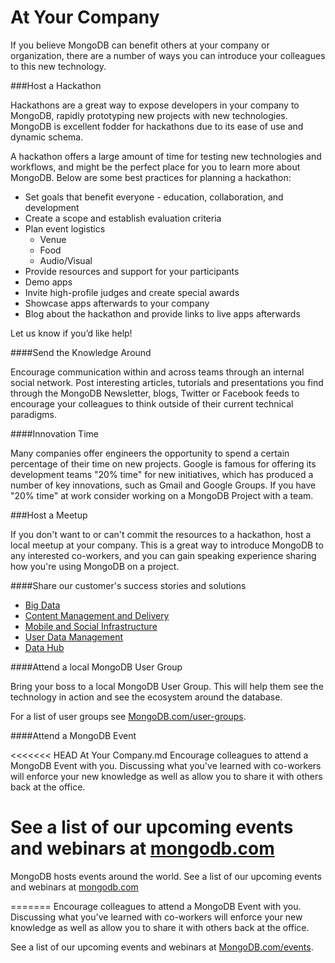 At Your Company
================================

If you believe MongoDB can benefit others at your company or organization, there are a number of ways you can introduce your colleagues
to this new technology. 

###Host a Hackathon

Hackathons are a great way to expose developers in your company to MongoDB, rapidly prototyping 
new projects with new technologies. MongoDB is excellent fodder for hackathons due to its ease of use
and dynamic schema. 

A hackathon offers a large amount of time for testing new technologies and workflows, 
and might be the perfect place for you to learn more about MongoDB. Below are some best 
practices for planning a hackathon:

* Set goals that benefit everyone - education, collaboration, and development
* Create a scope and establish evaluation criteria
* Plan event logistics
    * Venue
    * Food
    * Audio/Visual
* Provide resources and support for your participants
* Demo apps
* Invite high-profile judges and create special awards
* Showcase apps afterwards to your company
* Blog about the hackathon and provide links to live apps afterwards

Let us know if you’d like help!

####Send the Knowledge Around 

Encourage communication within and across 
teams through an internal social network. Post interesting articles, 
tutorials and presentations you find through the MongoDB Newsletter, blogs, 
Twitter or Facebook feeds to encourage your colleagues to think outside of their current technical paradigms. 


####Innovation Time

Many companies offer engineers the opportunity to spend a certain 
percentage of their time on new projects. Google is famous for offering 
its development teams "20% time" for new initiatives, which has produced a 
number of key innovations, such as Gmail and Google Groups. If you have "20% time" at work
consider working on a MongoDB Project with a team. 

###Host a Meetup

If you don't want to or can't commit the resources to a hackathon, host a local meetup at 
your company. This is a great way to introduce MongoDB to any interested co-workers, 
and you can gain speaking experience sharing how you're using MongoDB on a project.

####Share our customer's success stories and solutions

* [Big Data](http://www.mongodb.com/solutions/big-data)
* [Content Management and Delivery](http://www.mongodb.com/solutions/content-management-and-delivery)
* [Mobile and Social Infrastructure](http://www.mongodb.com/solutions/mobile-and-social-infrastructure)
* [User Data Management](http://www.mongodb.com/solutions/user-data-management)
* [Data Hub](http://www.mongodb.com/solutions/data-hub)

####Attend a local MongoDB User Group

Bring your boss to a local MongoDB User Group. This will help them see the technology in action and see the ecosystem around the database.

For a list of user groups see [MongoDB.com/user-groups](http://www.mongodb.com/user-groups).

####Attend a MongoDB Event

<<<<<<< HEAD
At Your Company.md
Encourage colleagues to attend a MongoDB Event with you. Discussing what you've learned with co-workers will enforce your new knowledge as well as allow you to share it with others back at the office.

See a list of our upcoming events and webinars at [mongodb.com](http://www.mongodb.com/events)
=======
MongoDB hosts events around the world. See a list of our upcoming events and webinars at [mongodb.com](http://www.mongodb.com/events)

=======
Encourage colleagues to attend a MongoDB Event with you. Discussing what you've learned with co-workers will enforce your new knowledge as well as allow you to share it with others back at the office.

See a list of our upcoming events and webinars at [MongoDB.com/events](http://www.mongodb.com/events).

